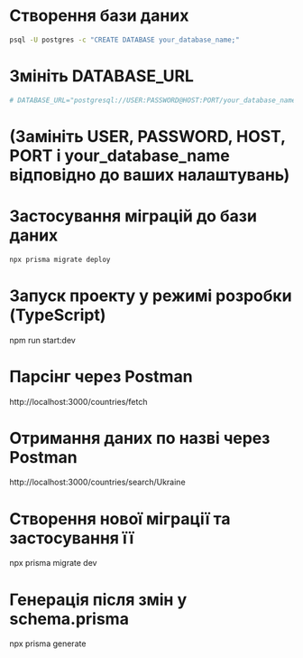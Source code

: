 # Створення бази даних
```bash
psql -U postgres -c "CREATE DATABASE your_database_name;"
```

# Змініть DATABASE_URL
```bash
# DATABASE_URL="postgresql://USER:PASSWORD@HOST:PORT/your_database_name"
```
# (Замініть USER, PASSWORD, HOST, PORT і your_database_name відповідно до ваших налаштувань)

# Застосування міграцій до бази даних
```bash
npx prisma migrate deploy
```

# Запуск проекту у режимі розробки (TypeScript)
npm run start:dev

# Парсінг через Postman
http://localhost:3000/countries/fetch

# Отримання даних по назві через Postman
http://localhost:3000/countries/search/Ukraine

# Створення нової міграції та застосування її
npx prisma migrate dev

# Генерація після змін у schema.prisma
npx prisma generate
